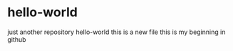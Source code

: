 # hello-world
just another repository
hello-world
this is a new file
this is my beginning in github
